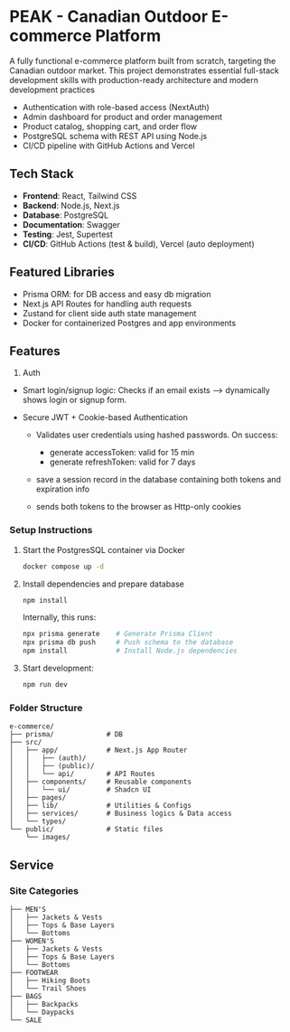 # PEAK - Canadian Outdoor E-commerce Platform

A fully functional e-commerce platform built from scratch, targeting the Canadian outdoor market. This project demonstrates essential full-stack development skills with production-ready architecture and modern development practices

- Authentication with role-based access (NextAuth)
- Admin dashboard for product and order management
- Product catalog, shopping cart, and order flow
- PostgreSQL schema with REST API using Node.js
- CI/CD pipeline with GitHub Actions and Vercel


## Tech Stack
- **Frontend**: React, Tailwind CSS  
- **Backend**: Node.js, Next.js  
- **Database**: PostgreSQL  
- **Documentation**: Swagger  
- **Testing**: Jest, Supertest  
- **CI/CD**: GitHub Actions (test & build), Vercel (auto deployment)


## Featured Libraries
- Prisma ORM: for DB access and easy db migration
- Next.js API Routes for handling auth requests
- Zustand for client side auth state management
- Docker for containerized Postgres and app environments


## Features
1. Auth
- Smart login/signup logic: Checks if an email exists --> dynamically shows login or signup form.

- Secure JWT + Cookie-based Authentication
  - Validates user credentials using hashed passwords. 
    On success:
    - generate accessToken: valid for 15 min
    - generate refreshToken: valid for 7 days

  - save a session record in the database containing both tokens and expiration info
  - sends both tokens to the browser as Http-only cookies


### Setup Instructions
1. Start the PostgresSQL container via Docker
    ```bash
    docker compose up -d
    ```

2. Install dependencies and prepare database
    ```bash
    npm install
    ```

    Internally, this runs:
    ```bash
    npx prisma generate    # Generate Prisma Client
    npx prisma db push     # Push schema to the database
    npm install            # Install Node.js dependencies
    ```

3. Start development:
    ```bash
    npm run dev
    ```

### Folder Structure
```text
e-commerce/
├── prisma/             # DB
├── src/
│   ├── app/            # Next.js App Router
│   │   ├── (auth)/
│   │   ├── (public)/
│   │   └── api/        # API Routes
│   ├── components/     # Reusable components
│   │   └── ui/         # Shadcn UI
│   ├── pages/
│   ├── lib/            # Utilities & Configs   
│   ├── services/       # Business logics & Data access
│   └── types/
└── public/             # Static files
    └── images/
```

## Service

### Site Categories
```text
├── MEN'S
│   ├── Jackets & Vests
│   ├── Tops & Base Layers  
│   └── Bottoms
├── WOMEN'S
│   ├── Jackets & Vests
│   ├── Tops & Base Layers
│   └── Bottoms
├── FOOTWEAR
│   ├── Hiking Boots
│   └── Trail Shoes
├── BAGS
│   ├── Backpacks
│   └── Daypacks
└── SALE
```